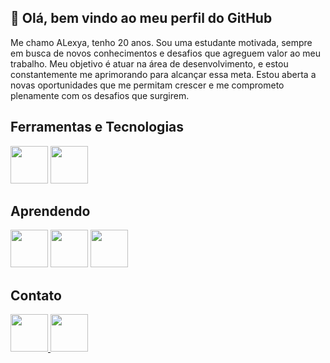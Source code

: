 ## 👋 Olá, bem vindo ao meu perfil do GitHub

Me chamo ALexya, tenho 20 anos. Sou uma estudante motivada, sempre em busca de novos conhecimentos e desafios que agreguem valor ao meu trabalho. Meu objetivo é atuar na área de desenvolvimento, e estou constantemente me aprimorando para alcançar essa meta. Estou aberta a novas oportunidades que me permitam crescer e me comprometo plenamente com os desafios que surgirem.

## Ferramentas e Tecnologias
<span>
  <img loading="lazy" src="https://cdn.jsdelivr.net/gh/devicons/devicon@latest/icons/python/python-original.svg" width="60" height="60" padding=10px />
  <img loading="lazy" src="https://cdn.jsdelivr.net/gh/devicons/devicon@latest/icons/mysql/mysql-plain-wordmark.svg"  width="60" height="60" padding=10px />      
</span>

## Aprendendo
<span>
<img loading="lazy" src="https://cdn.jsdelivr.net/gh/devicons/devicon@latest/icons/html5/html5-original-wordmark.svg" width="60" height="60" padding=10px />
<img loading="lazy" src="https://cdn.jsdelivr.net/gh/devicons/devicon@latest/icons/css3/css3-original-wordmark.svg" width="60" height="60" padding=10px />
<img loading="lazy" src="https://cdn.jsdelivr.net/gh/devicons/devicon@latest/icons/javascript/javascript-original.svg" width="60" height="60" padding=10px />       
</span>  

## Contato
<span>
  <a href="https://www.linkedin.com/in/alexya-fortunato/" target="_blank"><img src="https://cdn.jsdelivr.net/gh/devicons/devicon@latest/icons/linkedin/linkedin-plain.svg"  width="60" height="60" padding=10px />
  <a href="allexya.fortunato@hotmail.com" target="_blank"><img src="file:///C:/Users/alexya.fortunato/Downloads/email-1572-svgrepo-com.svg"  width="60" height="60" padding=10px />
          
</span>  
